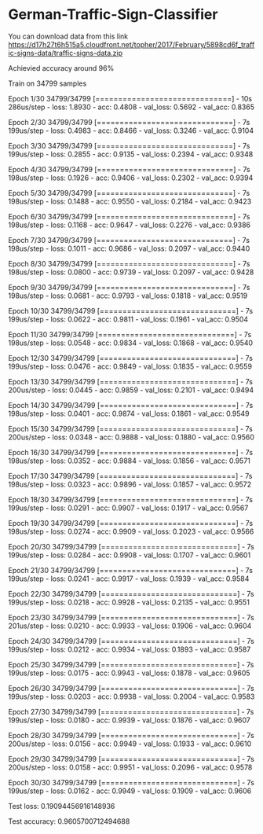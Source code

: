 # German-Traffic-Sign-Classifier
You can download data from this link
https://d17h27t6h515a5.cloudfront.net/topher/2017/February/5898cd6f_traffic-signs-data/traffic-signs-data.zip

Achievied accuracy around 96%

Train on 34799 samples


Epoch 1/30
34799/34799 [==============================] - 10s 286us/step - loss: 1.8930 - acc: 0.4808 - val_loss: 0.5692 - val_acc: 0.8365

Epoch 2/30
34799/34799 [==============================] - 7s 199us/step - loss: 0.4983 - acc: 0.8466 - val_loss: 0.3246 - val_acc: 0.9104

Epoch 3/30
34799/34799 [==============================] - 7s 199us/step - loss: 0.2855 - acc: 0.9135 - val_loss: 0.2394 - val_acc: 0.9348

Epoch 4/30
34799/34799 [==============================] - 7s 198us/step - loss: 0.1926 - acc: 0.9406 - val_loss: 0.2302 - val_acc: 0.9394

Epoch 5/30
34799/34799 [==============================] - 7s 198us/step - loss: 0.1488 - acc: 0.9550 - val_loss: 0.2184 - val_acc: 0.9423

Epoch 6/30
34799/34799 [==============================] - 7s 198us/step - loss: 0.1168 - acc: 0.9647 - val_loss: 0.2276 - val_acc: 0.9386

Epoch 7/30
34799/34799 [==============================] - 7s 198us/step - loss: 0.1011 - acc: 0.9686 - val_loss: 0.2097 - val_acc: 0.9440

Epoch 8/30
34799/34799 [==============================] - 7s 198us/step - loss: 0.0800 - acc: 0.9739 - val_loss: 0.2097 - val_acc: 0.9428

Epoch 9/30
34799/34799 [==============================] - 7s 198us/step - loss: 0.0681 - acc: 0.9793 - val_loss: 0.1818 - val_acc: 0.9519

Epoch 10/30
34799/34799 [==============================] - 7s 199us/step - loss: 0.0622 - acc: 0.9811 - val_loss: 0.1961 - val_acc: 0.9504

Epoch 11/30
34799/34799 [==============================] - 7s 198us/step - loss: 0.0548 - acc: 0.9834 - val_loss: 0.1868 - val_acc: 0.9540

Epoch 12/30
34799/34799 [==============================] - 7s 199us/step - loss: 0.0476 - acc: 0.9849 - val_loss: 0.1835 - val_acc: 0.9559

Epoch 13/30
34799/34799 [==============================] - 7s 200us/step - loss: 0.0445 - acc: 0.9859 - val_loss: 0.2101 - val_acc: 0.9494

Epoch 14/30
34799/34799 [==============================] - 7s 198us/step - loss: 0.0401 - acc: 0.9874 - val_loss: 0.1861 - val_acc: 0.9549

Epoch 15/30
34799/34799 [==============================] - 7s 200us/step - loss: 0.0348 - acc: 0.9888 - val_loss: 0.1880 - val_acc: 0.9560

Epoch 16/30
34799/34799 [==============================] - 7s 198us/step - loss: 0.0352 - acc: 0.9884 - val_loss: 0.1856 - val_acc: 0.9571

Epoch 17/30
34799/34799 [==============================] - 7s 198us/step - loss: 0.0323 - acc: 0.9896 - val_loss: 0.1857 - val_acc: 0.9572

Epoch 18/30
34799/34799 [==============================] - 7s 199us/step - loss: 0.0291 - acc: 0.9907 - val_loss: 0.1917 - val_acc: 0.9567

Epoch 19/30
34799/34799 [==============================] - 7s 198us/step - loss: 0.0274 - acc: 0.9909 - val_loss: 0.2023 - val_acc: 0.9566

Epoch 20/30
34799/34799 [==============================] - 7s 199us/step - loss: 0.0284 - acc: 0.9908 - val_loss: 0.1707 - val_acc: 0.9601

Epoch 21/30
34799/34799 [==============================] - 7s 199us/step - loss: 0.0241 - acc: 0.9917 - val_loss: 0.1939 - val_acc: 0.9584

Epoch 22/30
34799/34799 [==============================] - 7s 199us/step - loss: 0.0218 - acc: 0.9928 - val_loss: 0.2135 - val_acc: 0.9551

Epoch 23/30
34799/34799 [==============================] - 7s 201us/step - loss: 0.0210 - acc: 0.9933 - val_loss: 0.1906 - val_acc: 0.9604

Epoch 24/30
34799/34799 [==============================] - 7s 199us/step - loss: 0.0212 - acc: 0.9934 - val_loss: 0.1893 - val_acc: 0.9587

Epoch 25/30
34799/34799 [==============================] - 7s 199us/step - loss: 0.0175 - acc: 0.9943 - val_loss: 0.1878 - val_acc: 0.9605

Epoch 26/30
34799/34799 [==============================] - 7s 199us/step - loss: 0.0203 - acc: 0.9938 - val_loss: 0.2004 - val_acc: 0.9583

Epoch 27/30
34799/34799 [==============================] - 7s 199us/step - loss: 0.0180 - acc: 0.9939 - val_loss: 0.1876 - val_acc: 0.9607

Epoch 28/30
34799/34799 [==============================] - 7s 200us/step - loss: 0.0156 - acc: 0.9949 - val_loss: 0.1933 - val_acc: 0.9610

Epoch 29/30
34799/34799 [==============================] - 7s 200us/step - loss: 0.0158 - acc: 0.9951 - val_loss: 0.2096 - val_acc: 0.9578

Epoch 30/30
34799/34799 [==============================] - 7s 199us/step - loss: 0.0162 - acc: 0.9949 - val_loss: 0.1909 - val_acc: 0.9606

Test loss: 0.19094456916148936

Test accuracy: 0.9605700712494688
